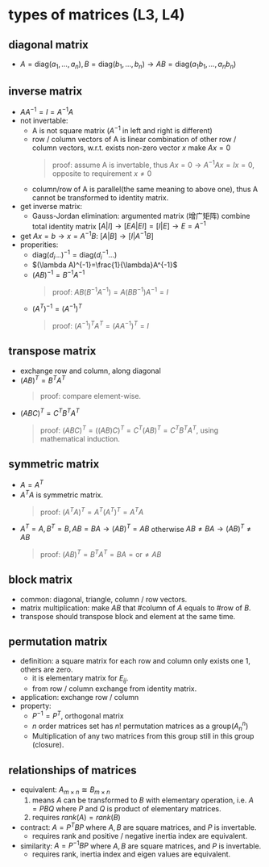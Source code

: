 # types of matrices (L3, L4)

## diagonal matrix
- $A=\mathrm{diag}(a_1,\dots ,a_n),B=\mathrm{diag}(b_1,\dots ,b_n)\to AB=\mathrm{diag}(a_1b_1,\dots ,a_nb_n)$

## inverse matrix
- $AA^{-1}=I=A^{-1}A$
- not invertable:
    - A is not square matrix ($A^{-1}$ in left and right is different)
    - row / column vectors of A is linear combination of other row / column vectors, w.r.t. exists non-zero vector $x$ make $Ax=0$
        > proof: assume A is invertable, thus $Ax=0\to A^{-1}Ax=Ix=0$, opposite to requirement $x\neq 0$
    - column/row of A is parallel(the same meaning to above one), thus A cannot be transformed to identity matrix.
- get inverse matrix:
    - Gauss-Jordan elimination: argumented matrix (增广矩阵) combine total identity matrix $[A|I]\to [EA|EI]=[I|E]\to E=A^{-1}$
- get $Ax=b\to x=A^{-1}B$: $[A|B]\to [I|A^{-1}B]$
- properities:
    - $\text{diag}(d_i\dots)^{-1}=\text{diag}(d_i^{-1}\dots)$
    - $(\lambda A)^{-1}=\frac{1}{\lambda}A^{-1}$
    - $(AB)^{-1}=B^{-1}A^{-1}$
        > proof: $AB(B^{-1}A^{-1})=A(BB^{-1})A^{-1}=I$
    - $(A^T)^{-1}=(A^{-1})^T$
        > proof: $(A^{-1})^{T}A^T=(AA^{-1})^T=I$

## transpose matrix
- exchange row and column, along diagonal
- $(AB)^T=B^T A^T$
    > proof: compare element-wise.
- $(ABC)^T=C^TB^TA^T$
    > proof: $(ABC)^T=((AB)C)^T=C^T(AB)^T=C^TB^TA^T$, using mathematical induction.

## symmetric matrix
- $A=A^T$
- $A^TA$ is symmetric matrix.
    > proof: $(A^TA)^T=A^T(A^T)^T=A^TA$
- $A^T=A, B^T=B, AB=BA \to (AB)^T=AB$ otherwise $AB\ne BA\to (AB)^T\ne AB$
    > proof: $(AB)^T=B^TA^T=BA =\text{or}\ne AB$

## block matrix
- common: diagonal, triangle, column / row vectors.
- matrix multiplication: make $AB$ that #column of $A$ equals to #row of $B$.
- transpose should transpose block and element at the same time.

## permutation matrix
- definition: a square matrix for each row and column only exists one 1, others are zero.
    - it is elementary matrix for $E_{ij}$.
    - from row / column exchange from identity matrix.
- application: exchange row / column
- property:
    - $P^{-1}=P^T$, orthogonal matrix
    - $n$ order matrices set has $n!$ permutation matrices as a group($A_n^n$)
    - Multiplication of any two matrices from this group still in this group (closure).

## relationships of matrices
- equivalent: $A_{m\times n}\cong B_{m\times n}$
    1. means $A$ can be transformed to $B$ with elementary operation, i.e. $A=PBQ$ where $P$ and $Q$ is product of elementary matrices.
    2. requires $rank(A)=rank(B)$
- contract: $A=P^TBP$ where $A,B$ are square matrices, and $P$ is invertable.
    - requires rank and positive / negative inertia index are equivalent.
- similarity: $A=P^{-1}BP$ where $A,B$ are square matrices, and $P$ is invertable.
    - requires rank, inertia index and eigen values are equivalent.